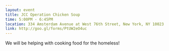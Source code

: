 ```yaml
---
layout: event
title: JCC Operation Chicken Soup
time: 5:00PM - 6:45PM
location: 334 Amsterdam Avenue at West 76th Street, New York, NY 10023
link: http://goo.gl/forms/PtUW2eO4uc
---
```

We will be helping with cooking food for the homeless!